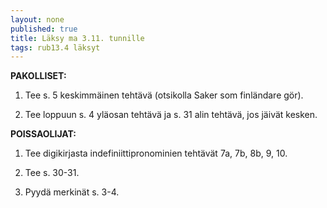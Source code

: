 ```yaml
---
layout: none
published: true
title: Läksy ma 3.11. tunnille
tags: rub13.4 läksyt
---
```

**PAKOLLISET:**

1. Tee s. 5 keskimmäinen tehtävä (otsikolla Saker som finländare gör).

2. Tee loppuun s. 4 yläosan tehtävä ja s. 31 alin tehtävä, jos jäivät kesken.

**POISSAOLIJAT:**

1. Tee digikirjasta indefiniittipronominien tehtävät 7a, 7b, 8b, 9, 10.

2. Tee s. 30-31.

3. Pyydä merkinät s. 3-4.
